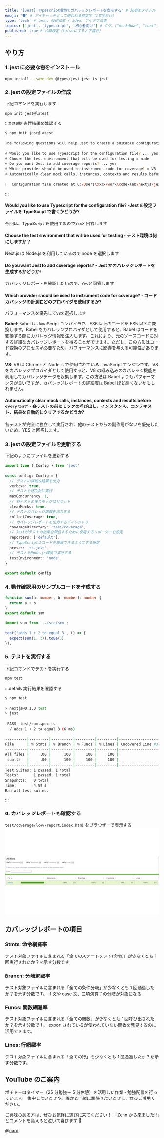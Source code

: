```yaml
---
title: '[Jest] Typescript環境でカバレッジレポートを表示する' # 記事のタイトル
emoji: '🛡' # アイキャッチとして使われる絵文字（1文字だけ）
type: 'tech' # tech: 技術記事 / idea: アイデア記事
topics: ['jest', 'typescript', '初心者向け'] # タグ。["markdown", "rust", "aws"]のように指定する
published: true # 公開設定（falseにすると下書き）
---
```


## やり方

### 1. jest に必要な物をインストール

```bash
npm install --save-dev @types/jest jest ts-jest
```

### 2. jest の設定ファイルの作成

下記コマンドを実行します

```
npm init jest@latest
```

:::details 実行結果を確認する

```bash
$ npm init jest@latest

The following questions will help Jest to create a suitable configuration for your project

√ Would you like to use Typescript for the configuration file? ... yes
√ Choose the test environment that will be used for testing » node
√ Do you want Jest to add coverage reports? ... yes
√ Which provider should be used to instrument code for coverage? » V8
√ Automatically clear mock calls, instances, contexts and results before every test? ... yes

📝  Configuration file created at C:\Users\xxxx\work\code-lab\nextjs\jest.config.ts
```

:::

#### Would you like to use Typescript for the configuration file? -Jest の設定ファイルを TypeScript で書くかどうか?

今回は、TypeScript を使用するので`Yes`と回答します

#### Choose the test environment that will be used for testing - テスト環境は何にしますか？

Next.js は Node.js を利用しているので node を選択します

#### Do you want Jest to add coverage reports? - Jest がカバレッジレポートを生成するかどうか?

カバレッジレポートを確認したいので、`Yes`と回答します

#### Which provider should be used to instrument code for coverage? - コードカバレッジの計測にどのプロバイダを使用するか?

パフォーマンスを優先して`V8`を選択します

**Babel**: Babel は JavaScript コンパイラで、ES6 以上のコードを ES5 以下に変換します。Babel をカバレッジプロバイダとして使用すると、Babel はコードを変換する際にカバレッジ情報を注入します。これにより、元のソースコードに対する詳細なカバレッジレポートを得ることができます。ただし、この方法はコード変換のプロセスが必要なため、パフォーマンスに影響を与える可能性があります。

**V8**: V8 は Chrome と Node.js で使用されている JavaScript エンジンです。V8 をカバレッジプロバイダとして使用すると、V8 の組み込みのカバレッジ機能を利用してカバレッジデータを収集します。この方法は Babel よりもパフォーマンスが良いですが、カバレッジレポートの詳細度は Babel ほど高くないかもしれません。

#### Automatically clear mock calls, instances, contexts and results before every test? - 各テストの前にモックの呼び出し、インスタンス、コンテキスト、結果を自動的にクリアするかどうか?

各テストが完全に独立して実行され、他のテストからの副作用がないを優先したいため、YES と回答します。

### 3. jest の設定ファイルを更新する

下記のようにファイルを更新する

```ts:jest.config.ts
import type { Config } from 'jest'

const config: Config = {
  // テストの詳細な結果を出力
  verbose: true,
  // テストを逐次的に実行
  maxConcurrency: 1,
  // 各テストの後でモックはリセット
  clearMocks: true,
  // テストカバレッジ情報を出力する
  collectCoverage: true,
  // カバレッジレポートを出力するディレクトリ
  coverageDirectory: 'test/coverage',
  // Jestがテストの結果を報告するために使用するレポーターを設定
  reporters: ['default'],
  // TypeScriptのコードを理解できるようにする設定
  preset: 'ts-jest',
  // テストをNode.js環境で実行する
  testEnvironment: 'node',
}

export default config
```

### 4. 動作確認用のサンプルコードを作成する

```tsx:src/sum.ts
function sum(a: number, b: number): number {
  return a + b
}
export default sum
```

```tsx:test/sum.spec.ts
import sum from '../src/sum';

test('adds 1 + 2 to equal 3', () => {
  expect(sum(1, 2)).toBe(3);
});
```

### 5. テストを実行する

下記コマンドでテストを実行する

```bash
npm test
```

:::details 実行結果を確認する

```bash
$ npm test

> nextjs@0.1.0 test
> jest

 PASS  test/sum.spec.ts
  √ adds 1 + 2 to equal 3 (6 ms)

----------|---------|----------|---------|---------|-------------------
File      | % Stmts | % Branch | % Funcs | % Lines | Uncovered Line #s
----------|---------|----------|---------|---------|-------------------
All files |     100 |      100 |     100 |     100 |
 sum.ts   |     100 |      100 |     100 |     100 |
----------|---------|----------|---------|---------|-------------------
Test Suites: 1 passed, 1 total
Tests:       1 passed, 1 total
Snapshots:   0 total
Time:        4.88 s
Ran all test suites.
```

:::

### 6. カバレッジレポートも確認する

`test/coverage/lcov-report/index.html` をブラウザーで表示する
![coverage](/images/articles/jest-coverage/coverage.png)

## カバレッジレポートの項目

### Stmts: 命令網羅率

テスト対象ファイルに含まれる「全てのステートメント(命令)」が少なくとも 1 回実行されたか？を示す分数です。

### Branch: 分岐網羅率

テスト対象ファイルに含まれる「全ての条件分岐」が少なくとも 1 回通過したか？を示す分数です。
if 文や case 文、三項演算子の分岐が対象になる

### Funcs: 関数網羅率

テスト対象ファイルに含まれる「全ての関数」が少なくとも 1 回呼び出されたか？を示す分数です。
export されているが使われていない関数を発見するのに活用できます。

### Lines: 行網羅率

テスト対象ファイルに含まれる「全ての行」を少なくとも 1 回通過したか？を示す分数です。

## YouTube のご案内

ポモドーロタイマー（25 分勉強＋ 5 分休憩）を活用した作業・勉強配信を行っています。
集中したいときや、誰かと一緒に頑張りたいときに、ぜひご活用ください。

ご興味のある方は、ぜひお気軽に遊びに来てください！
「Zenn から来ました!!」とコメントを貰えると泣いて喜びます 🤣

@[card](https://www.youtube.com/@aew2sbee)
